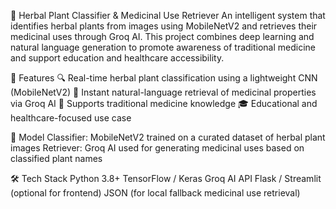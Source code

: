 🌿 Herbal Plant Classifier & Medicinal Use Retriever
An intelligent system that identifies herbal plants from images using MobileNetV2 and retrieves their medicinal uses through Groq AI. This project combines deep learning and natural language generation to promote awareness of traditional medicine and support education and healthcare accessibility.

🚀 Features
🔍 Real-time herbal plant classification using a lightweight CNN (MobileNetV2)
💬 Instant natural-language retrieval of medicinal properties via Groq AI
🌱 Supports traditional medicine knowledge
🎓 Educational and healthcare-focused use case

🧠 Model
Classifier: MobileNetV2 trained on a curated dataset of herbal plant images
Retriever: Groq AI used for generating medicinal uses based on classified plant names

🛠️ Tech Stack
Python 3.8+
TensorFlow / Keras
Groq AI API
Flask / Streamlit (optional for frontend)
JSON (for local fallback medicinal use retrieval)
